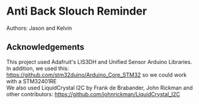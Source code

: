 # Anti Back Slouch Reminder

Authors: Jason and Kelvin

## Acknowledgements

This project used Adafruit's LIS3DH and Unified Sensor Arduino Libraries.   
In addition, we used this: <https://github.com/stm32duino/Arduino_Core_STM32> so we could work with a STM32401RE     
We also used LiquidCrystal I2C by Frank de Brabander, John Rickman and other contributors: <https://github.com/johnrickman/LiquidCrystal_I2C>